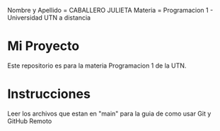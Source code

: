 Nombre y Apellido = CABALLERO JULIETA
Materia = Programacion 1 - Universidad UTN a distancia

# Mi Proyecto
Este repositorio es para la materia Programacion 1 de la UTN.

# Instrucciones
Leer los archivos que estan en "main" para la guia de como usar Git y GitHub Remoto
